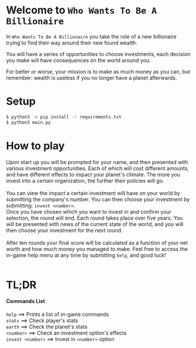 # Welcome to `Who Wants To Be A Billionaire`

In `Who Wants To Be A Billionaire` you take the role of a new 
billionaire trying to find their way around their new found wealth. 

You will have a series of opportunities to choose investments, each
decision you make will have consequences on the world around you.

For better or worse, your mission is to make as much money as you
can, but remember: wealth is useless if you no longer have a planet
afterwards.

# Setup

```bash
$ python3 -m pip install -r requirements.txt
$ python3 main.py
```

# How to play

Upon start up you will be prompted for your name, and then presented
with various investment opportunities. Each of which will cost different
amounts, and have different effects to impact your planet's climate. The
more you invest into a certain organization, the further their policies 
will go. <br>
<br>
You can view the impact a certain investment will have on your world by
submitting the company's number. You can then choose your investment by
submitting: `invest <number>`. <br>
Once you have chosen which you want to invest in and confirm your 
selection, the round will end. Each round takes place over five years. 
You will be presented with news of the current state of the world, and 
you will then choose your investment for the next round. <br>
<br>
After ten rounds your final score will be calculated as a function of 
your net worth and how much money you managed to make. Feel free to 
access the in-game help menu at any time by submitting `help`, and good 
luck!<br>
<br>
# TL;DR
#### Commands List
`help` ==> Prints a list of in-game commands<br>
`stats` ==> Check player's stats <br>
`earth` ==> Check the planet's stats <br>
`<number>` ==> Check an investment option's effects<br>
`invest <number>` ==> Invest in `<number>` option
